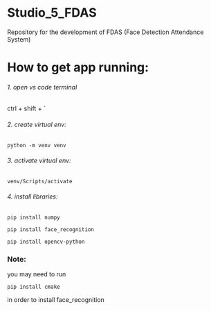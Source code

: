 # Studio_5_FDAS
Repository for the development of FDAS (Face Detection Attendance System)

# How to get app running:
###### 1. open vs code terminal
ctrl + shift + `
###### 2. create virtual env: 
``` 
python -m venv venv 
```
###### 3. activate virtual env: 
``` 
venv/Scripts/activate 
```
###### 4. install libraries:
``` 
pip install numpy 
```
``` 
pip install face_recognition 
```
``` 
pip install opencv-python
```

### Note:
you may need to run
``` 
pip install cmake 
```
in order to install face_recognition

